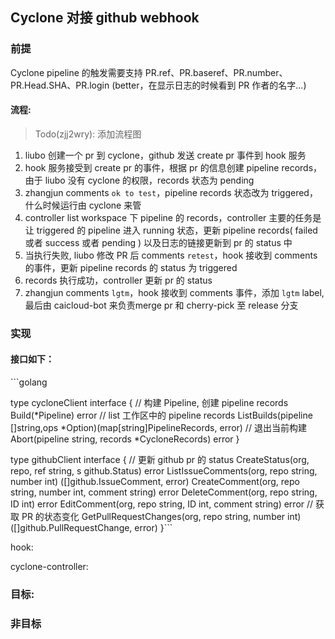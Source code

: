 ## Cyclone 对接 github webhook

### 前提

Cyclone pipeline 的触发需要支持 PR.ref、PR.baseref、PR.number、PR.Head.SHA、PR.login (better，在显示日志的时候看到 PR 作者的名字...)

#### 流程:

> Todo(zjj2wry): 添加流程图

1. liubo 创建一个 pr 到 cyclone，github 发送 create pr 事件到 hook 服务
2. hook 服务接受到 create pr 的事件，根据 pr 的信息创建 pipeline records，由于 liubo 没有 cyclone 的权限，records 状态为 pending
3. zhangjun comments `ok to test`，pipeline records 状态改为 triggered，什么时候运行由 cyclone 来管
4. controller list workspace 下 pipeline 的 records，controller 主要的任务是让 triggered 的 pipeline 进入 running 状态，更新 pipeline records( failed 或者 success 或者 pending ) 以及日志的链接更新到 pr 的 status 中
5. 当执行失败, liubo 修改 PR 后 comments `retest`，hook 接收到 comments 的事件，更新 pipeline records 的 status 为 triggered
6. records 执行成功，controller 更新 pr 的 status
7. zhangjun comments `lgtm`，hook 接收到 comments 事件，添加 `lgtm` label, 最后由 caicloud-bot 来负责merge pr 和 cherry-pick 至 release 分支

### 实现
#### 接口如下：
​```golang

type cycloneClient interface {
	// 构建 Pipeline, 创建 pipeline records
	Build(*Pipeline) error
	// list 工作区中的 pipeline records
	ListBuilds(pipeline []string,ops *Option)(map[string]PipelineRecords, error)
	// 退出当前构建
	Abort(pipeline string, records *CycloneRecords) error
}

type githubClient interface {
	// 更新 github pr 的 status
	CreateStatus(org, repo, ref string, s github.Status) error
	ListIssueComments(org, repo string, number int) ([]github.IssueComment, error)
	CreateComment(org, repo string, number int, comment string) error
	DeleteComment(org, repo string, ID int) error
	EditComment(org, repo string, ID int, comment string) error
	// 获取 PR 的状态变化
	GetPullRequestChanges(org, repo string, number int) ([]github.PullRequestChange, error)
}```

hook:

cyclone-controller:

### 目标:

### 非目标

